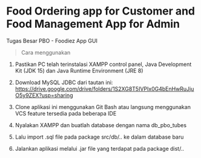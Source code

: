 # Food Ordering app for Customer and Food Management App for Admin
Tugas Besar PBO - Foodiez App GUI

> Cara menggunakan
1. Pastikan PC telah terinstalasi XAMPP control panel, Java Development Kit (JDK 15) dan Java Runtime Environment (JRE 8)

2. Download MySQL JDBC dari tautan ini: [https://drive.google.com/drive/folders/1S2XG8T5IVPIx0G4bEnHwRuJjuO5y9ZEX?usp=sharing ](https://drive.google.com/drive/folders/1ETJ-7r3ioU2xC3qmupF8Pe1L4vnRGpJ0?usp=sharing)

3. Clone aplikasi ini menggunakan Git Bash atau langsung menggunakan VCS feature tersedia pada beberapa IDE 

4. Nyalakan XAMPP dan buatlah database dengan nama db_pbo_tubes

5. Lalu import .sql file pada package src/db/.. ke dalam database baru

6. Jalankan aplikasi melalui .jar file yang terdapat pada package dist/..
